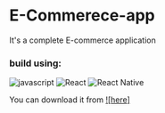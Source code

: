 # E-Commerece-app
It's a complete E-commerce application

### build using:

![javascript](https://img.shields.io/badge/JavaScript-323330?style=for-the-badge&logo=javascript&logoColor=F7DF1E)
![React](https://img.shields.io/badge/React-61dafb?style=for-the-badge&logo=react&logoColor=black)
![React Native](https://img.shields.io/badge/React-Native-61dafb?style=for-the-badge&logo=react&logoColor=white)

You can download it from [![here]](https://drive.google.com/file/d/1Ndbt4adX1ouABzL90OCRtfITL_QiH12Y/view?usp=sharing)
